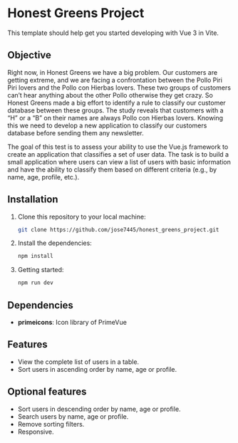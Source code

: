 # Honest Greens Project

This template should help get you started developing with Vue 3 in Vite.

## Objective

Right now, in Honest Greens we have a big problem. Our customers are getting extreme, and we are facing a confrontation between the Pollo Piri Piri lovers and the Pollo con Hierbas lovers. These two groups of customers can’t hear anything about the other Pollo otherwise they get crazy. So Honest Greens made a big effort to identify a rule to classify our customer database between these groups. The study reveals that customers with a
“H” or a “B” on their names are always Pollo con Hierbas lovers. Knowing this we need to develop a new application to classify our customers database before sending them any newsletter.

The goal of this test is to assess your ability to use the Vue.js framework to create an application that classifies a set of user data. The task is to build a small application where users can view a list of users with basic information and have the ability to classify them based on different criteria (e.g., by name, age, profile, etc.).

## Installation

1. Clone this repository to your local machine:

   ```bash
   git clone https://github.com/jose7445/honest_greens_project.git
   ```

2. Install the dependencies:

   ```bash
   npm install
   ```

3. Getting started:

   ```bash
   npm run dev
   ```

## Dependencies

- **primeicons**: Icon library of PrimeVue

## Features

- View the complete list of users in a table.
- Sort users in ascending order by name, age or profile.

## Optional features

- Sort users in descending order by name, age or profile.
- Search users by name, age or profile.
- Remove sorting filters.
- Responsive.
